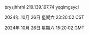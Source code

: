 brysjhhrhl 219.139.197.74 yqqlmgsycl

2024年 10月 26日 星期六 23:20:02 CST

2024年 10月 26日 星期六 15:20:02 GMT
